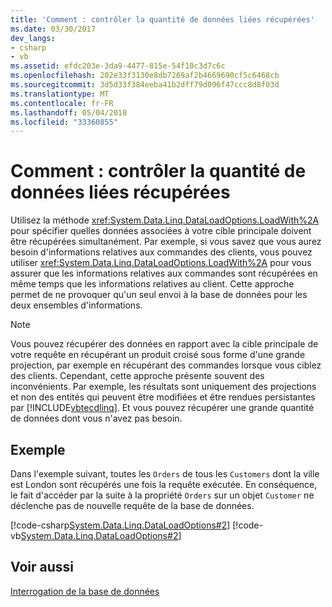 ```yaml
---
title: 'Comment : contrôler la quantité de données liées récupérées'
ms.date: 03/30/2017
dev_langs:
- csharp
- vb
ms.assetid: efdc203e-3da9-4477-815e-54f10c3d7c6c
ms.openlocfilehash: 202e33f3130e8db7269af2b4669690cf5c6468cb
ms.sourcegitcommit: 3d5d33f384eeba41b2dff79d096f47ccc8d8f03d
ms.translationtype: MT
ms.contentlocale: fr-FR
ms.lasthandoff: 05/04/2018
ms.locfileid: "33360855"
---
```

# <a name="how-to-control-how-much-related-data-is-retrieved"></a>Comment : contrôler la quantité de données liées récupérées
Utilisez la méthode <xref:System.Data.Linq.DataLoadOptions.LoadWith%2A> pour spécifier quelles données associées à votre cible principale doivent être récupérées simultanément. Par exemple, si vous savez que vous aurez besoin d'informations relatives aux commandes des clients, vous pouvez utiliser <xref:System.Data.Linq.DataLoadOptions.LoadWith%2A> pour vous assurer que les informations relatives aux commandes sont récupérées en même temps que les informations relatives au client. Cette approche permet de ne provoquer qu'un seul envoi à la base de données pour les deux ensembles d'informations.  
  
> [!NOTE]
>  Vous pouvez récupérer des données en rapport avec la cible principale de votre requête en récupérant un produit croisé sous forme d'une grande projection, par exemple en récupérant des commandes lorsque vous ciblez des clients. Cependant, cette approche présente souvent des inconvénients. Par exemple, les résultats sont uniquement des projections et non des entités qui peuvent être modifiées et être rendues persistantes par [!INCLUDE[vbtecdlinq](../../../../../../includes/vbtecdlinq-md.md)]. Et vous pouvez récupérer une grande quantité de données dont vous n'avez pas besoin.  
  
## <a name="example"></a>Exemple  
 Dans l'exemple suivant, toutes les `Orders` de tous les `Customers` dont la ville est London sont récupérés une fois la requête exécutée. En conséquence, le fait d'accéder par la suite à la propriété `Orders` sur un objet `Customer` ne déclenche pas de nouvelle requête de la base de données.  
  
 [!code-csharp[System.Data.Linq.DataLoadOptions#2](../../../../../../samples/snippets/csharp/VS_Snippets_Data/system.data.linq.dataloadoptions/cs/program.cs#2)]
 [!code-vb[System.Data.Linq.DataLoadOptions#2](../../../../../../samples/snippets/visualbasic/VS_Snippets_Data/system.data.linq.dataloadoptions/vb/module1.vb#2)]  
  
## <a name="see-also"></a>Voir aussi  
 [Interrogation de la base de données](../../../../../../docs/framework/data/adonet/sql/linq/querying-the-database.md)
